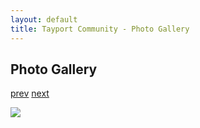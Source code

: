 ```yaml
---
layout: default
title: Tayport Community - Photo Gallery
---
```

## Photo Gallery

[prev](http://tayport.org.uk/photo/149) [next](http://tayport.org.uk/photo/151)

![ ](http://tayport.org.uk/media/150.jpg " ")

